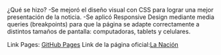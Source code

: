 ¿Qué se hizo?
-Se mejoró el diseño visual con CSS para lograr una mejor presentación de la noticia.
-Se aplicó Responsive Design mediante media queries (breakpoints) para que la página se adapte correctamente a distintos tamaños de pantalla: computadoras, tablets y celulares.

 Link Pages: [GitHub Pages](https://bautimarinellis-gh.github.io/Facultad-Desarrollo/)
 Link de la página oficial:[La Nación](https://www.lanacion.com.ar/economia/el-secretario-del-tesoro-de-estados-unidos-llega-a-la-argentina-para-reunirse-con-milei-y-caputo-nid10042025/)
